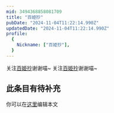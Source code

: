 ```yaml
---
mid: 3494368858081709
title: "百姫抄"
pubDate: "2024-11-04T11:22:14.990Z"
updatedDate: "2024-11-04T11:22:14.990Z"
profile:
  {
    Nickname: ["百姫抄"],
  }
---
```


关注[百姫抄](https://space.bilibili.com/3494368858081709)谢谢喵~ 关注[百姫抄](https://space.bilibili.com/3494368858081709)谢谢喵~

## 此条目有待补充
你可以在[这里](https://github.com/Yuhanawa/VTuber.ICU-Content/edit/master/v/百姫抄/index.md)编辑本文
